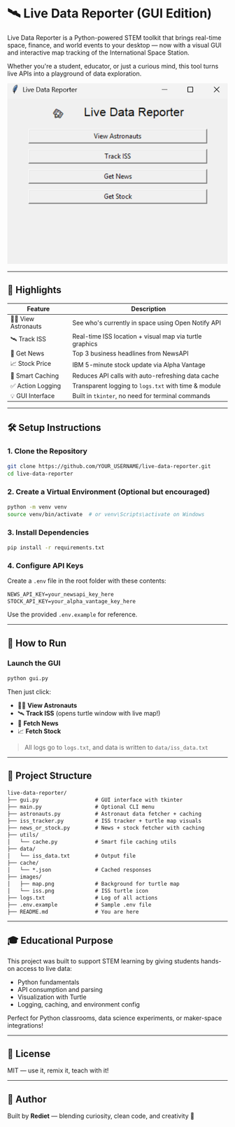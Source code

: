 # 🛰️ Live Data Reporter (GUI Edition)

Live Data Reporter is a Python-powered STEM toolkit that brings real-time space, finance, and world events to your desktop — now with a visual GUI and interactive map tracking of the International Space Station.

Whether you're a student, educator, or just a curious mind, this tool turns live APIs into a playground of data exploration.

![Live Data Reporter GUI](images/image.png)

---

## 🌟 Highlights

| Feature            | Description                                                                 |
|--------------------|-----------------------------------------------------------------------------|
| 👨‍🚀 View Astronauts     | See who's currently in space using Open Notify API                       |
| 🛰️ Track ISS          | Real-time ISS location + visual map via turtle graphics                   |
| 📰 Get News           | Top 3 business headlines from NewsAPI                                      |
| 📈 Stock Price       | IBM 5-minute stock update via Alpha Vantage                                |
| 🧠 Smart Caching      | Reduces API calls with auto-refreshing data cache                         |
| ✅ Action Logging     | Transparent logging to `logs.txt` with time & module                      |
| 💡 GUI Interface      | Built in `tkinter`, no need for terminal commands                         |

---

## 🛠️ Setup Instructions

### 1. Clone the Repository

```bash
git clone https://github.com/YOUR_USERNAME/live-data-reporter.git
cd live-data-reporter
```

### 2. Create a Virtual Environment (Optional but encouraged)

```bash
python -m venv venv
source venv/bin/activate  # or venv\Scripts\activate on Windows
```

### 3. Install Dependencies

```bash
pip install -r requirements.txt
```

### 4. Configure API Keys

Create a `.env` file in the root folder with these contents:

```env
NEWS_API_KEY=your_newsapi_key_here
STOCK_API_KEY=your_alpha_vantage_key_here
```

Use the provided `.env.example` for reference.

---

## 🚀 How to Run

### Launch the GUI

```bash
python gui.py
```

Then just click:

- 🧑‍🚀 **View Astronauts**
- 🛰️ **Track ISS** (opens turtle window with live map!)
- 📰 **Fetch News**
- 📈 **Fetch Stock**

> All logs go to `logs.txt`, and data is written to `data/iss_data.txt`

---

## 📁 Project Structure

```
live-data-reporter/
├── gui.py                  # GUI interface with tkinter
├── main.py                 # Optional CLI menu
├── astronauts.py           # Astronaut data fetcher + caching
├── iss_tracker.py          # ISS tracker + turtle map visuals
├── news_or_stock.py        # News + stock fetcher with caching
├── utils/
│   └── cache.py            # Smart file caching utils
├── data/
│   └── iss_data.txt        # Output file
├── cache/
│   └── *.json              # Cached responses
├── images/
│   ├── map.png             # Background for turtle map
│   └── iss.png             # ISS turtle icon
├── logs.txt                # Log of all actions
├── .env.example            # Sample .env file
├── README.md               # You are here
```

---

## 🎓 Educational Purpose

This project was built to support STEM learning by giving students hands-on access to live data:

- Python fundamentals
- API consumption and parsing
- Visualization with Turtle
- Logging, caching, and environment config

Perfect for Python classrooms, data science experiments, or maker-space integrations!

---

## 📄 License

MIT — use it, remix it, teach with it!

---

## 🙌 Author

Built by **Rediet** — blending curiosity, clean code, and creativity 🚀
